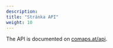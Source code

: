 ```yaml
---
description:
title: "Stránka API"
weight: 10
---
```


The API is documented on [comaps.at/api](https://comaps.at/api).
